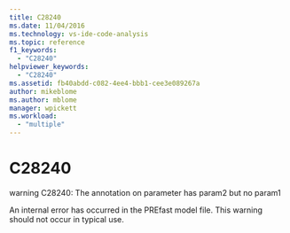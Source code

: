 ```yaml
---
title: C28240
ms.date: 11/04/2016
ms.technology: vs-ide-code-analysis
ms.topic: reference
f1_keywords:
  - "C28240"
helpviewer_keywords:
  - "C28240"
ms.assetid: fb40abdd-c082-4ee4-bbb1-cee3e089267a
author: mikeblome
ms.author: mblome
manager: wpickett
ms.workload:
  - "multiple"
---
```

# C28240
warning C28240: The annotation on parameter has param2 but no param1

 An internal error has occurred in the PREfast model file. This warning should not occur in typical use.